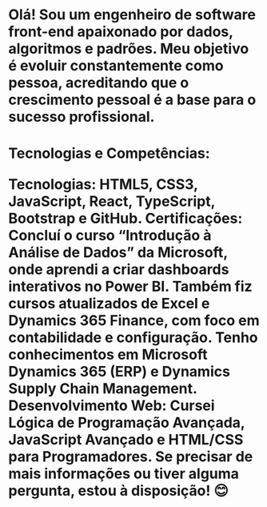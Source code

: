 <h1>Olá! Sou um engenheiro de software front-end apaixonado por dados, algoritmos e padrões. Meu objetivo é evoluir constantemente como pessoa, acreditando que o crescimento pessoal é a base para o sucesso profissional.<h1/>

Tecnologias e Competências:

Tecnologias: HTML5, CSS3, JavaScript, React, TypeScript, Bootstrap e GitHub.
Certificações:
Concluí o curso “Introdução à Análise de Dados” da Microsoft, onde aprendi a criar dashboards interativos no Power BI.
Também fiz cursos atualizados de Excel e Dynamics 365 Finance, com foco em contabilidade e configuração.
Tenho conhecimentos em Microsoft Dynamics 365 (ERP) e Dynamics Supply Chain Management.
Desenvolvimento Web:
Cursei Lógica de Programação Avançada, JavaScript Avançado e HTML/CSS para Programadores.
Se precisar de mais informações ou tiver alguma pergunta, estou à disposição! 😊
